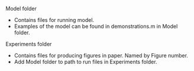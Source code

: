 Model folder
- Contains files for running model.
- Examples of the model can be found in demonstrations.m in Model folder.

Experiments folder
- Contains files for producing figures in paper. Named by Figure number.
- Add Model folder to path to run files in Experiments folder.
